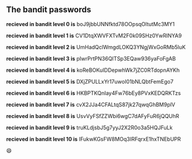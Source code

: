 ## The bandit passwords 
**recieved in bandit level 0 is** boJ9jbbUNNfktd78OOpsqOltutMc3MY1

**recieved in bandit level 1 is** CV1DtqXWVFXTvM2F0k09SHz0YwRINYA9

**recieved in bandit level 2 is** UmHadQclWmgdLOKQ3YNgjWxGoRMb5luK

**recieved in bandit level 3 is** pIwrPrtPN36QITSp3EQaw936yaFoFgAB

**recieved in bandit level 4 is** koReBOKuIDDepwhWk7jZC0RTdopnAYKh

**recieved in bandit level 5 is** DXjZPULLxYr17uwoI01bNLQbtFemEgo7

**recieved in bandit level 6 is** HKBPTKQnIay4Fw76bEy8PVxKEDQRKTzs

**recieved in bandit level 7 is** cvX2JJa4CFALtqS87jk27qwqGhBM9plV

**recieved in bandit level 8 is** UsvVyFSfZZWbi6wgC7dAFyFuR6jQQUhR

**recieved in bandit level 9 is** truKLdjsbJ5g7yyJ2X2R0o3a5HQJFuLk

**recieved in bandit level 10 is** IFukwKGsFW8MOq3IRFqrxE1hxTNEbUPR

:smile:
